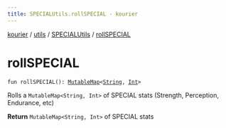 ```yaml
---
title: SPECIALUtils.rollSPECIAL - kourier
---
```


[kourier](../../index.html) / [utils](../index.html) / [SPECIALUtils](index.html) / [rollSPECIAL](.)

# rollSPECIAL

`fun rollSPECIAL(): `[`MutableMap`](https://kotlinlang.org/api/latest/jvm/stdlib/kotlin.collections/-mutable-map/index.html)`<`[`String`](https://kotlinlang.org/api/latest/jvm/stdlib/kotlin/-string/index.html)`, `[`Int`](https://kotlinlang.org/api/latest/jvm/stdlib/kotlin/-int/index.html)`>`

Rolls a `MutableMap<String, Int>` of SPECIAL stats (Strength, Perception, Endurance, etc)

**Return**
`MutableMap<String, Int>` of SPECIAL stats


